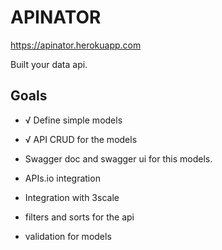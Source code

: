 # APINATOR

https://apinator.herokuapp.com

Built your data api.

## Goals

- √ Define simple models
- √ API CRUD for the models
- Swagger doc and swagger ui for this models.
- APIs.io integration
- Integration with 3scale
 
 
- filters and sorts for the api
- validation for models
